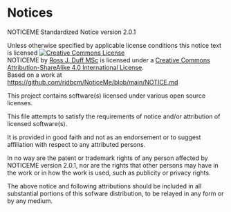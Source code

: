 # Notices

NOTICEME Standardized Notice version 2.0.1

Unless otherwise specified by applicable license conditions this notice text is licensed
<a rel="license" href="http://creativecommons.org/licenses/by-sa/4.0/">
<img alt="Creative Commons License" style="border-width:0"
src="https://i.creativecommons.org/l/by-sa/4.0/80x15.png" /></a>
<br />
<span xmlns:dct="http://purl.org/dc/terms/"
href="http://purl.org/dc/dcmitype/Text" property="dct:title" rel="dct:type">
NOTICEME
</span>
by
<a xmlns:cc="http://creativecommons.org/ns#"
href="https://github.com/rjdbcm"
property="cc:attributionName"
rel="cc:attributionURL">Ross J. Duff MSc</a> is licensed under a
<a rel="license" href="http://creativecommons.org/licenses/by-sa/4.0/">
Creative Commons Attribution-ShareAlike 4.0 International License</a>.<br />
Based on a work at
<a xmlns:dct="http://purl.org/dc/terms/"
href="https://github.com/rjdbcm/NoticeMe/blob/main/NOTICE.md" rel="dct:source">
https://github.com/rjdbcm/NoticeMe/blob/main/NOTICE.md
</a>

This project contains software(s) licensed under various open source licenses.

This file attempts to satisfy the requirements of notice and/or attribution of
licensed software(s).

It is provided in good faith and not as an endorsement or to suggest affiliation
with respect to any attributed persons.

In no way are the patent or trademark rights of any person affected by NOTICEME
version 2.0.1,
nor are the rights that other persons may have in the work or in how the work is
used, such as publicity or privacy rights.

The above notice and following attributions should be included in all substantial
portions of this sofware distribution, to be relayed in any form or by any medium.
